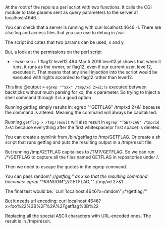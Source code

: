 At the root of the repo is a perl script with two functions. 
It calls the CGI module to take params sent as query parameters to the server at localhost:4646.

You can check that a server is running with curl localhost:4646 -I. 
There are also log and access files that you can use to debug in /var.

The script indicates that two params can be used, x and y.

But, a look at the permissions on the perl script 
- -rwsr-sr-x+ 1 flag12  level12  464 Mar  5  2016 level12.pl 
shows that when it runs, it runs as the owner, or flag12, even if our current user, level12, executes it. 
That means that any shell injection into the script would be executed with rights accorded to flag12 rather than level12.

This line 
@output = `egrep "^$xx" /tmp/xd 2>&1`; 
is executed between backticks without much parsing for xx, the x parameter. 
So trying to inject a shell command through it is a good option.

Running getflag simply results in: 
egrep "^GETFLAG" /tmp/xd 2>&1 
because the command is altered. 
Meaning the command will always be capitalised.

Running 
`getflag > /tmp/result` 
will also result in 
`egrep "^GETFLAG" /tmp/xd 2>&1`
because everything after the first whitespace(or first space) is deleted.

You can create a symlink from /bin/getflag to /tmp/GETFLAG. 
Or create a sh script that runs getflag and puts the resulting output in a /tmp/result file.

But running /tmp/GETFLAG capitalises to /TMP/GETFLAG. 
So we can run /*/GETFLAG to capture all the files named GETFLAG in repositories under /.

Then we need to escape the quotes in the egrep command.

You can pass 
random";/*/getflag;" 
as x so that the resulting command becomes: 
egrep "^RANDOM";/*/GETFLAG;"" /tmp/xd 2>&1

The final test would be: `curl 'localhost:4646?x=random";/*/getflag;"' 

But it needs url encoding:
curl localhost:4646?x=foo%22%3B%2F%2A%2Fgetflag%3B%22

Replacing all the special ASCII characters with URL-encoded ones. The result is in /tmp/result.
